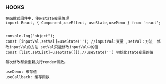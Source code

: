 ### HOOKS
    在函数式组件中，使用state变量管理
    import React, { Component,useEffect, useState,useMemo } from 'react';
   
    
    console.log("object");
    const [inputVal,setVal]=useState(''); //inputVal:变量 ,setVal：方法  修改inputVal的方法 setVal只能修改inputVal中的值
    const [list,setList]=useState([]);//useState('') 初始化state变量的值

    每次修改都会重新执行render函数。

    useDemo: 缓存值
    useCallback: 缓存函数
